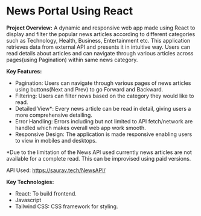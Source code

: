 # News Portal Using React

**Project Overview:**
A dynamic and responsive web app made using React to display and filter the popular news articles according to different categories such as Technology, Health, Business, Entertainment etc. This application retrieves data from external API and presents it in intuitive way. Users can read details about articles and can navigate through various articles across pages(using Pagination) within same news category. 

**Key Features:**

* Pagination: Users can navigate through various pages of news articles using buttons(Next and Prev) to go Forward and Backward.
* Filtering: Users can filter news based on the category they would like to read.
* Detailed View*: Every news article can be read in detail, giving users a more comprehensive detailing.
* Error Handling: Errors including but not limited to API fetch/network are handled which makes overall web app work smooth.
* Responsive Design: The application is made responsive enabling users to view in mobiles and desktops.

*Due to the limitation of the News API used currently news articles are not available for a complete read. This can be improvised using paid versions.

API Used: https://saurav.tech/NewsAPI/

**Key Technologies:**

* React: To build frontend.
* Javascript
* Tailwind CSS: CSS framework for styling.
